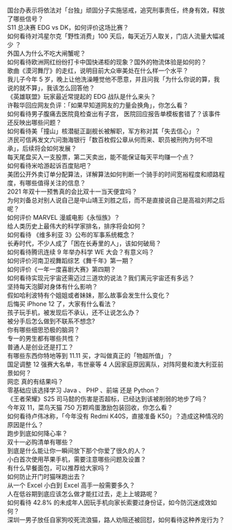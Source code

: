 国台办表示将依法对「台独」顽固分子实施惩戒，追究刑事责任，终身有效，释放了哪些信号？  
S11 总决赛 EDG vs DK，如何评价这场比赛？  
如何看待对鸿星尔克「野性消费」100 天后，每天近万人取关，门店人流量大幅减少 ？  
外国人为什么不吃大闸蟹呢？  
如何看待欧洲网红纷纷打卡中国快递柜的现象？国外的物流体验是如何的？  
歌曲《漠河舞厅》的走红，说明目前大众审美处在什么样一个水平？  
我儿子今年 5 岁，晚上让他洗澡睡觉他不愿意，并且问我「为什么你说的算，我说的就不算」，我该怎么回答他？  
《英雄联盟》玩家最近常提起的 EDG 战队是什么来头？  
许鞍华回应网友负评：「如果早知道网友的力量会换角」，你怎么看？  
如何看待男子腹痛去医院竟检查出有子宫， 医院回应报告单模板套错了？该事件还反映出哪些问题？  
如何看待美「撞山」核潜艇正副舰长被解职，军方称对其「失去信心」？  
济民可信再发文六问渤海银行「数百枚假公章从何而来、职员被刑拘为何不坦承」，后续将会如何发展？  
每天尾盘买入一支股票，第二天卖出，能不能保证每天平均赚一个点？  
如何看待米哈游起诉百度贴吧？  
美团公开外卖订单分配算法，详解算法如何判断一个骑手的时间宽裕程度和顺路程度，有哪些值得关注的信息？  
2021 年双十一预售真的会比双十一当天便宜吗？  
为何刘备总对别人说自己是中山靖王刘胜之后，而不是直接说自己是高祖刘邦之后呢？  
如何评价 MARVEL 漫威电影《永恒族》？  
给人类历史上最伟大的科学家排名，排序将会如何？  
如何看待 《维多利亚 3》公布的军事系统概念？  
长寿时代，不少人成了「困在长寿里的人」，该如何破局？  
如何看待腾讯连续 9 年举办科学 WE 大会？有意义吗？  
如何评价河南卫视舞蹈综艺《舞千年》第一期？  
如何评价《一年一度喜剧大赛》第四期？  
如何看待实现元宇宙还需迈过三道坎的说法？我们离元宇宙还有多远？  
坚持每天泡脚对身体有什么影响？  
假如哈利波特有个姐姐或者妹妹，那么故事会发生什么变化？  
后悔买 iPhone 12 了，大家有什么看法？  
孩子玩手机，被发现后不承认，还不让说怎么办？  
被分手后怎么做到不联系不想念?  
你有哪些细思恐极的脑洞？  
专一的男生都有哪些共性？  
普通人是创业还是打工？  
有哪些东西你特地等到 11.11 买，才叫做真正的「物超所值」？  
国足调整 12 强赛大名单，韦世豪等 4 人因家庭原因离队，对阵阿曼和澳大利亚前景如何？  
网恋 真的有结果吗？  
零基础应该选择学习 Java 、 PHP 、前端 还是 Python？  
《王者荣耀》S25 司马懿的伤害是否超标，已经达到该被削弱的地步了吗？  
今年双 11，菜鸟天猫 750 万颗鸡蛋激励包装回收，你怎么看？  
如何看待卢伟冰称，「今年没有 Redmi K40S，直接准备 K50」？造成这种情况的原因是什么？  
跑步到底如何降心率？  
双十一必购清单有哪些？  
到底是什么能让你一瞬间放下那个你爱了很久的人？  
小白首次使用苹果手机，需要注意哪些问题及设置？  
有什么早餐面包，可以推荐给大家吗？  
如何防止开门时猫咪跑出去？  
从一个 Excel 小白到 Excel 高手一般需要多久？  
人在低谷期到底应该怎么做才能扛过去，走上上坡路呢？  
如何看待 42.8% 的未成年人因玩手机向家长索要过身份证，如今防沉迷成效如何？  
深圳一男子放任自家狗咬死流浪猫，路人劝阻还被回怼，如何看待这种养宠行为？  
